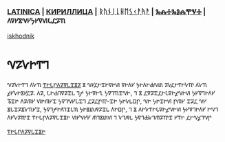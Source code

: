### [LATINICA](../Latn/Nalogi.md) | [КИРИЛЛИЦА](../Cyrl/Налоги.md) | [ᚱᚢᚾᛁᚳᚺᛖᛊᚲᚨᚤᚨ](../Runr/ᚾᚨᛚᛟᚷᛁ.md) | [ⰃⰎⰀⰃⰑⰎⰉⰜⰀ](../Glag/Ⱀⰰⰾⱁⰳⰹ.md) | 𐍓𐍠𐍔𐍮𐍝𐍔𐍟𐍔𐍠𐍜𐍡𐍚𐍐𐍴
[iskhodnik](../KNIGA/Nalogi.md)

#  𐍝𐍐𐍛𐍞𐍒𐍙

𐍝𐍐𐍛𐍞𐍒𐍙 𐍓𐍛𐍴 [𐍒𐍞𐍡𐍣𐍓𐍐𐍠𐍡𐍢𐍮𐍐](𐍒𐍞𐍡𐍣𐍓𐍐𐍠𐍡𐍢𐍮𐍞.md) 𐍮 𐍝𐍔𐍚𐍞𐍢𐍞𐍠𐍞𐍜 𐍠𐍞𐍓𐍔 𐍟𐍞𐍓𐍞𐍑𐍝𐍨 𐍐𐍛𐍚𐍞𐍒𐍞𐍛𐍳 𐍓𐍛𐍴 𐍤𐍔𐍛𐍞𐍮𐍔𐍚𐍐. 𐍓𐍐, 𐍡𐍞𐍑𐍙𐍠𐍐𐍢𐍰 𐍙𐍬 𐍟𐍞𐍠𐍞𐍧 𐍟𐍠𐍙𐍴𐍢𐍝𐍞, 𐍙 𐍮 𐍚𐍠𐍐𐍢𐍚𐍞𐍡𐍠𐍞𐍤𐍝𐍞𐍜 𐍟𐍔𐍠𐍙𐍞𐍓𐍔 𐍱𐍢𐍞 𐍓𐍐𐍕𐍔 𐍜𐍞𐍕𐍔𐍢 𐍟𐍠𐍙𐍝𐍔𐍡𐍢𐍙 𐍚𐍐𐍚𐍣𐍳‐𐍢𐍞 𐍟𐍞𐍛𐍰𐍗𐍣, 𐍝𐍞 𐍟𐍞𐍢𐍞𐍜 𐍣𐍕𐍔 𐍢𐍐𐍚 𐍝𐍔 𐍮𐍡𐍢𐍐𐍮𐍛𐍴𐍔𐍢, 𐍟𐍠𐍙𐍬𐍞𐍓𐍙𐍢𐍡𐍴 𐍟𐍞𐍮𐍨𐍥𐍐𐍢𐍰 𐍓𐍞𐍗𐍣, 𐍙 𐍮 𐍓𐍞𐍛𐍒𐍞𐍡𐍠𐍞𐍤𐍝𐍞𐍜 𐍟𐍔𐍠𐍙𐍞𐍓𐍔 𐍞𐍝𐍙 𐍓𐍔𐍛𐍐𐍳𐍢 𐍒𐍞𐍡𐍣𐍓𐍐𐍠𐍡𐍢𐍮𐍞 𐍜𐍔𐍝𐍔𐍔 𐍕𐍙𐍮𐍨𐍜 𐍙 𐍛𐍙𐍥𐍰 𐍟𐍠𐍙𐍑𐍛𐍙𐍕𐍐𐍳𐍢 𐍔𐍒𐍞 𐍚𐍞𐍝𐍤𐍙𐍝𐍣

[𐍒𐍞𐍡𐍣𐍓𐍐𐍠𐍡𐍢𐍮𐍞](𐍒𐍞𐍡𐍣𐍓𐍐𐍠𐍡𐍢𐍮𐍞.md)
